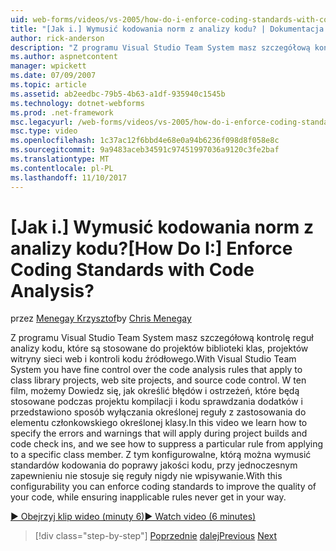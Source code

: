```yaml
---
uid: web-forms/videos/vs-2005/how-do-i-enforce-coding-standards-with-code-analysis
title: "[Jak i.] Wymusić kodowania norm z analizy kodu? | Dokumentacja firmy Microsoft"
author: rick-anderson
description: "Z programu Visual Studio Team System masz szczegółową kontrolę reguł analizy kodu, które są stosowane do projektów biblioteki klas, projektów witryny sieci web i co kodu źródłowego..."
ms.author: aspnetcontent
manager: wpickett
ms.date: 07/09/2007
ms.topic: article
ms.assetid: ab2eedbc-79b5-4b63-a1df-935940c1545b
ms.technology: dotnet-webforms
ms.prod: .net-framework
msc.legacyurl: /web-forms/videos/vs-2005/how-do-i-enforce-coding-standards-with-code-analysis
msc.type: video
ms.openlocfilehash: 1c37ac12f6bbd4e68e0a94b6236f098d8f058e8c
ms.sourcegitcommit: 9a9483aceb34591c97451997036a9120c3fe2baf
ms.translationtype: MT
ms.contentlocale: pl-PL
ms.lasthandoff: 11/10/2017
---
```

<a name="how-do-i-enforce-coding-standards-with-code-analysis"></a><span data-ttu-id="2a6ba-104">[Jak i.] Wymusić kodowania norm z analizy kodu?</span><span class="sxs-lookup"><span data-stu-id="2a6ba-104">[How Do I:] Enforce Coding Standards with Code Analysis?</span></span>
====================
<span data-ttu-id="2a6ba-105">przez [Menegay Krzysztof](https://twitter.com/CMenegay)</span><span class="sxs-lookup"><span data-stu-id="2a6ba-105">by [Chris Menegay](https://twitter.com/CMenegay)</span></span>

<span data-ttu-id="2a6ba-106">Z programu Visual Studio Team System masz szczegółową kontrolę reguł analizy kodu, które są stosowane do projektów biblioteki klas, projektów witryny sieci web i kontroli kodu źródłowego.</span><span class="sxs-lookup"><span data-stu-id="2a6ba-106">With Visual Studio Team System you have fine control over the code analysis rules that apply to class library projects, web site projects, and source code control.</span></span> <span data-ttu-id="2a6ba-107">W ten film, możemy Dowiedz się, jak określić błędów i ostrzeżeń, które będą stosowane podczas projektu kompilacji i kodu sprawdzania dodatków i przedstawiono sposób wyłączania określonej reguły z zastosowania do elementu członkowskiego określonej klasy.</span><span class="sxs-lookup"><span data-stu-id="2a6ba-107">In this video we learn how to specify the errors and warnings that will apply during project builds and code check ins, and we see how to suppress a particular rule from applying to a specific class member.</span></span> <span data-ttu-id="2a6ba-108">Z tym konfigurowalne, którą można wymusić standardów kodowania do poprawy jakości kodu, przy jednoczesnym zapewnieniu nie stosuje się reguły nigdy nie wpisywanie.</span><span class="sxs-lookup"><span data-stu-id="2a6ba-108">With this configurability you can enforce coding standards to improve the quality of your code, while ensuring inapplicable rules never get in your way.</span></span>

[<span data-ttu-id="2a6ba-109">&#9654; Obejrzyj klip wideo (minuty 6)</span><span class="sxs-lookup"><span data-stu-id="2a6ba-109">&#9654; Watch video (6 minutes)</span></span>](https://channel9.msdn.com/Blogs/ASP-NET-Site-Videos/how-do-i-enforce-coding-standards-with-code-analysis)

>[!div class="step-by-step"]
<span data-ttu-id="2a6ba-110">[Poprzednie](how-do-i-set-up-distributed-load-testing-for-high-volume-tests.md)
[dalej](how-do-i-use-generic-tests.md)</span><span class="sxs-lookup"><span data-stu-id="2a6ba-110">[Previous](how-do-i-set-up-distributed-load-testing-for-high-volume-tests.md)
[Next](how-do-i-use-generic-tests.md)</span></span>
